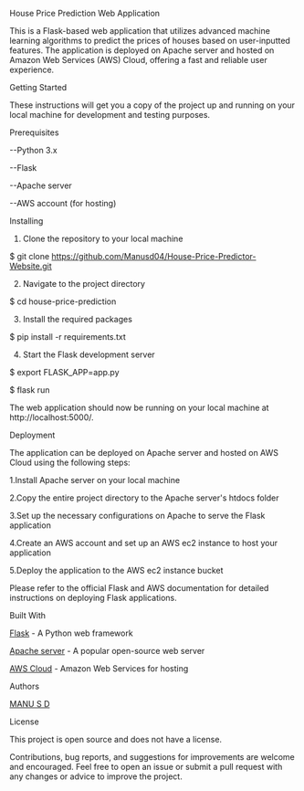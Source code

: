 House Price Prediction Web Application


This is a Flask-based web application that utilizes advanced machine learning algorithms to predict the prices of houses based on user-inputted features. 
The application is deployed on Apache server and hosted on Amazon Web Services (AWS) Cloud, offering a fast and reliable user experience.


Getting Started


These instructions will get you a copy of the project up and running on your local machine for development and testing purposes.

Prerequisites


--Python 3.x

--Flask

--Apache server

--AWS account (for hosting)

Installing

1. Clone the repository to your local machine

$ git clone https://github.com/Manusd04/House-Price-Predictor-Website.git


2. Navigate to the project directory

$ cd house-price-prediction


3. Install the required packages

$ pip install -r requirements.txt



4. Start the Flask development server

$ export FLASK_APP=app.py


$ flask run


The web application should now be running on your local machine at http://localhost:5000/.


Deployment

The application can be deployed on Apache server and hosted on AWS Cloud using the following steps:

1.Install Apache server on your local machine

2.Copy the entire project directory to the Apache server's htdocs folder

3.Set up the necessary configurations on Apache to serve the Flask application

4.Create an AWS account and set up an AWS ec2 instance to host your application

5.Deploy the application to the AWS ec2 instance bucket



Please refer to the official Flask and AWS documentation for detailed instructions on deploying Flask applications.


Built With

[Flask](https://flask.palletsprojects.com/en/2.0.x/) - A Python web framework

[Apache server](https://httpd.apache.org) - A popular open-source web server

[AWS Cloud](https://aws.amazon.com) - Amazon Web Services for hosting

Authors

[MANU S D](https://github.com/Manusd04)

License

This project is open source and does not have a license.


Contributions, bug reports, and suggestions for improvements are welcome and encouraged. Feel free to open an issue or submit a pull request with any changes or advice to improve the project.
